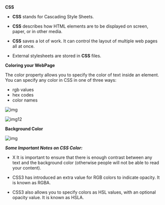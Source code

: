 **CSS**

* **CSS** stands for Cascading Style Sheets.

* **CSS** describes how HTML elements are to be 
displayed on screen, paper, or in other media.

* **CSS** saves a lot of work. It can control the layout of multiple web pages all at once.

* External stylesheets are stored in **CSS** files.



**Coloring your WebPage**

The color property allows you
to specify the color of text inside
an element. You can specify any
color in CSS in one of three ways:

* rgb values
* hex codes
* color names

![img](https://i.stack.imgur.com/DFJBd.png)

![img12](https://www.codeproject.com/KB/HTML/JavaScriptColorViewer/screen.jpg)


**Background Color**

![img](https://lh3.googleusercontent.com/proxy/pHqreXrOXrX14UR_aFOjCdrljmY-kiDuTfLkwtuSdk-88_ZRENLDfqlrByR7QQ7LbvLq_dmch52cc9glww0Qu6rshlD9tRYb-0VpMAEenhYakU1wAUe3G1hHKVcjwA)

***Some Important Notes on CSS Color:***

* X It is important to ensure that there is enough contrast
between any text and the background color (otherwise
people will not be able to read your content).

* CSS3 has introduced an extra value for RGB colors to
indicate opacity. It is known as RGBA.

* CSS3 also allows you to specify colors as HSL values,
with an optional opacity value. It is known as HSLA.